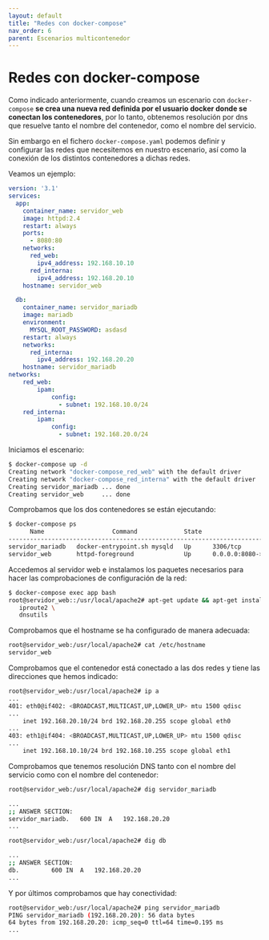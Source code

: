 ```yaml
---
layout: default
title: "Redes con docker-compose"
nav_order: 6
parent: Escenarios multicontenedor
---
```


# Redes con docker-compose

Como indicado anteriormente, cuando creamos un escenario con `docker-compose` **se crea una nueva red definida por el usuario docker donde se conectan los contenedores**, por lo tanto, obtenemos resolución por dns que resuelve tanto el nombre del contenedor, como el nombre del servicio.

Sin embargo en el fichero `docker-compose.yaml` podemos definir y configurar las redes que necesitemos en nuestro escenario, así como la conexión de los distintos contenedores a dichas redes.

Veamos un ejemplo:

```yaml
version: '3.1'
services:
  app:
    container_name: servidor_web
    image: httpd:2.4
    restart: always
    ports:
      - 8080:80
    networks:
      red_web:
        ipv4_address: 192.168.10.10
      red_interna:
        ipv4_address: 192.168.20.10
    hostname: servidor_web

  db:
    container_name: servidor_mariadb
    image: mariadb
    environment:
      MYSQL_ROOT_PASSWORD: asdasd
    restart: always
    networks:
      red_interna:
        ipv4_address: 192.168.20.20
    hostname: servidor_mariadb
networks:
    red_web:
        ipam:
            config:
              - subnet: 192.168.10.0/24
    red_interna:
        ipam:
            config:
              - subnet: 192.168.20.0/24
```

Iniciamos el escenario:

```bash
$ docker-compose up -d
Creating network "docker-compose_red_web" with the default driver
Creating network "docker-compose_red_interna" with the default driver
Creating servidor_mariadb ... done
Creating servidor_web     ... done
```

Comprobamos que los dos contenedores se están ejecutando:

```bash
$ docker-compose ps
      Name                   Command             State                  Ports                
---------------------------------------------------------------------------------------------
servidor_mariadb   docker-entrypoint.sh mysqld   Up      3306/tcp                            
servidor_web       httpd-foreground              Up      0.0.0.0:8080->80/tcp,:::8080->80/tcp
```

Accedemos al servidor web e instalamos los paquetes necesarios para hacer las comprobaciones de configuración de la red:

```bash
$ docker-compose exec app bash
root@servidor_web::/usr/local/apache2# apt-get update && apt-get install -y inetutils-ping \
   iproute2 \
   dnsutils
```

Comprobamos que el hostname se ha configurado de manera adecuada:

```bash
root@servidor_web:/usr/local/apache2# cat /etc/hostname
servidor_web
```

Comprobamos que el contenedor está conectado a las dos redes y tiene las direcciones que hemos indicado:

```bash
root@servidor_web:/usr/local/apache2# ip a
...
401: eth0@if402: <BROADCAST,MULTICAST,UP,LOWER_UP> mtu 1500 qdisc 
...
    inet 192.168.20.10/24 brd 192.168.20.255 scope global eth0
...
403: eth1@if404: <BROADCAST,MULTICAST,UP,LOWER_UP> mtu 1500 qdisc 
...
    inet 192.168.10.10/24 brd 192.168.10.255 scope global eth1
```

Comprobamos que tenemos resolución DNS tanto con el nombre del servicio como con el nombre del contenedor:

```bash
root@servidor_web:/usr/local/apache2# dig servidor_mariadb

...
;; ANSWER SECTION:
servidor_mariadb.	600	IN	A	192.168.20.20
...

root@servidor_web:/usr/local/apache2# dig db

...
;; ANSWER SECTION:
db.			600	IN	A	192.168.20.20
...
```

Y por últimos comprobamos que hay conectividad:

```bash
root@servidor_web:/usr/local/apache2# ping servidor_mariadb
PING servidor_mariadb (192.168.20.20): 56 data bytes
64 bytes from 192.168.20.20: icmp_seq=0 ttl=64 time=0.195 ms
...
```